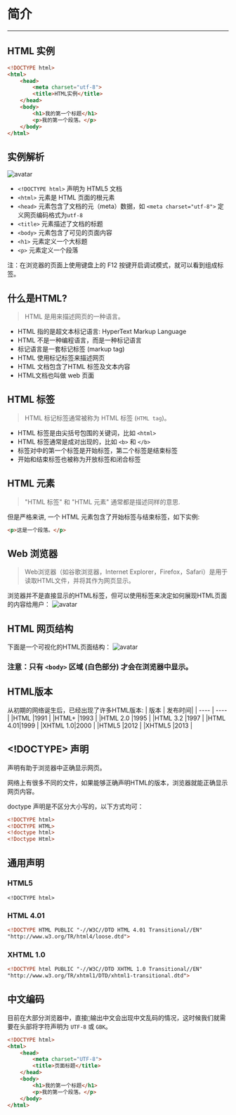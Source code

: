 # 简介
---
## HTML 实例
```html
<!DOCTYPE html>
<html>
	<head>
		<meta charset="utf-8">
		<title>HTML实例</title>
	</head>
	<body>
		<h1>我的第一个标题</h1>
		<p>我的第一个段落。</p>
	</body>
</html>
```
## 实例解析
![avatar](https://hullis.github.io/tuchuang/vuepress/Snipaste_2021-09-03_15-05-29-187.png)

- `<!DOCTYPE html>` 声明为 HTML5 文档
- `<html>` 元素是 HTML 页面的根元素
- `<head>` 元素包含了文档的元（meta）数据，如 `<meta charset="utf-8">` 定义网页编码格式为`utf-8`
- `<title>` 元素描述了文档的标题
- `<body>` 元素包含了可见的页面内容
- `<h1>` 元素定义一个大标题
- `<p>` 元素定义一个段落

注：在浏览器的页面上使用键盘上的 F12 按键开启调试模式，就可以看到组成标签。

## 什么是HTML?

> HTML 是用来描述网页的一种语言。

- HTML 指的是超文本标记语言: HyperText Markup Language
- HTML 不是一种编程语言，而是一种标记语言
- 标记语言是一套标记标签 (markup tag)
- HTML 使用标记标签来描述网页
- HTML 文档包含了HTML 标签及文本内容
- HTML文档也叫做 web 页面

## HTML 标签

> HTML 标记标签通常被称为 HTML 标签 (`HTML tag`)。

- HTML 标签是由尖括号包围的关键词，比如 `<html>`
- HTML 标签通常是成对出现的，比如 `<b>` 和 `</b>`
- 标签对中的第一个标签是开始标签，第二个标签是结束标签
- 开始和结束标签也被称为开放标签和闭合标签

## HTML 元素

> "HTML 标签" 和 "HTML 元素" 通常都是描述同样的意思.

但是严格来讲, 一个 HTML 元素包含了开始标签与结束标签，如下实例:

```html
<p>这是一个段落。</p>
```

## Web 浏览器

> Web浏览器（如谷歌浏览器，Internet Explorer，Firefox，Safari）是用于读取HTML文件，并将其作为网页显示。

浏览器并不是直接显示的HTML标签，但可以使用标签来决定如何展现HTML页面的内容给用户：
![avatar](https://hullis.github.io/tuchuang/vuepress/Snipaste_2021-09-03_15-14-31-137.png)

## HTML 网页结构

下面是一个可视化的HTML页面结构：
![avatar](https://hullis.github.io/tuchuang/vuepress/Snipaste_2021-09-03_15-15-31-216.png)

### 注意：只有 `<body>` 区域 (白色部分) 才会在浏览器中显示。

## HTML版本

从初期的网络诞生后，已经出现了许多HTML版本:
| 版本		| 发布时间|
| ----		| ----		|
|HTML			|1991			|
|HTML+		|1993			|
|HTML 2.0	|1995			|
|HTML 3.2	|1997			|
|HTML 4.01|1999			|
|XHTML 1.0|2000			|
|HTML5		|2012			|
|XHTML5		|2013			|

## <!DOCTYPE> 声明

<!DOCTYPE>声明有助于浏览器中正确显示网页。

网络上有很多不同的文件，如果能够正确声明HTML的版本，浏览器就能正确显示网页内容。

doctype 声明是不区分大小写的，以下方式均可：
```html
<!DOCTYPE html>
<!DOCTYPE HTML>
<!doctype html>
<!Doctype Html>
```

## 通用声明

### HTML5
`<!DOCTYPE html>`

### HTML 4.01
```html
<!DOCTYPE HTML PUBLIC "-//W3C//DTD HTML 4.01 Transitional//EN"
"http://www.w3.org/TR/html4/loose.dtd">
```

### XHTML 1.0
```html
<!DOCTYPE html PUBLIC "-//W3C//DTD XHTML 1.0 Transitional//EN"
"http://www.w3.org/TR/xhtml1/DTD/xhtml1-transitional.dtd">
```

## 中文编码

目前在大部分浏览器中，直接``输出中文会出现中文乱码的情况，这时候我们就需要在头部将字符声明为 `UTF-8` 或 `GBK`。

```html
<!DOCTYPE html>
<html>
	<head>
		<meta charset="UTF-8">
		<title>页面标题</title>
	</head>
	<body>
		<h1>我的第一个标题</h1>
		<p>我的第一个段落。</p>
	</body>
</html>
```